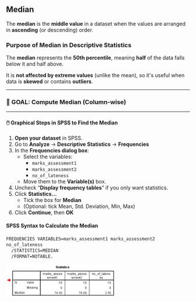 ## Median

The **median** is the **middle value** in a dataset when the values are arranged in **ascending** (or descending) order.

### Purpose of Median in Descriptive Statistics

The **median** represents the **50th percentile**, meaning **half** of the data falls below it and half above.

It is **not affected by extreme values** (unlike the mean), so it's useful when data is **skewed** or contains **outliers**.

------

### 🔹 GOAL: Compute Median (Column-wise)

------

#### 🖱️ **Graphical Steps in SPSS to Find the Median**

1. **Open your dataset** in SPSS.
2. Go to **Analyze** → **Descriptive Statistics** → **Frequencies**
3. In the **Frequencies dialog box**:
   - Select the variables:
     - `marks_assessment1`
     - `marks_assessment2`
     - `no_of_lateness`
   - Move them to the **Variable(s)** box.
4. Uncheck “**Display frequency tables**” if you only want statistics.
5. Click **Statistics…**
   - Tick the box for **Median**
   - (Optional: tick Mean, Std. Deviation, Min, Max)
6. Click **Continue**, then **OK**

#### SPSS Syntax to Calculate the Median

```spss
FREQUENCIES VARIABLES=marks_assessment1 marks_assessment2 no_of_lateness
  /STATISTICS=MEDIAN
  /FORMAT=NOTABLE.
```

<img src="./../../images/image-20250711204915127.png" width=60% align='center'>